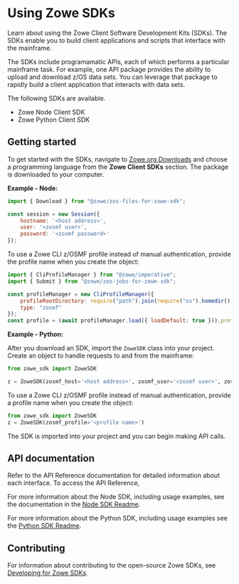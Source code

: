 # Using Zowe SDKs

Learn about using the Zowe Client Software Development Kits (SDKs). The SDKs enable you to build client applications and scripts that interface with the mainframe.

The SDKs include programamatic APIs, each of which performs a particular mainframe task. For example, one API package provides the ability to upload and download z/OS data sets. You can leverage that package to rapidly build a client application that interacts with data sets.

The following SDKs are available.
- Zowe Node Client SDK
- Zowe Python Client SDK

## Getting started

To get started with the SDKs, navigate to [Zowe.org Downloads](https://www.zowe.org/download.html) and choose a programming language from the **Zowe Client SDKs** section. The package is downloaded to your computer.

<!--TODO Can we list the artifacts that the user can expect to find in the package after downloading (files, readmes, etc..)? -->

**Example - Node:**

```javascript
import { Download } from "@zowe/zos-files-for-zowe-sdk";

const session = new Session({
    hostname: '<host address>',
    user: '<zosmf user>',
    password: '<zosmf password>'
});
```

To use a Zowe CLI z/OSMF profile instead of manual authentication, provide the profile name when you create the object:

```javascript
import { CliProfileManager } from "@zowe/imperative";
import { Submit } from "@zowe/zos-jobs-for-zowe-sdk";

const profileManager = new CliProfileManager({
  	profileRootDirectory: require("path").join(require("os").homedir(), ".zowe", "profiles"),
  	type: "zosmf"
});
const profile = (await profileManager.load({ loadDefault: true })).profile;
```

**Example - Python:**

After you download an SDK, import the `ZoweSDK` class into your project. Create an object to handle requests to and from the mainframe:

```python
from zowe_sdk import ZoweSDK

z = ZoweSDK(zosmf_host='<host address>', zosmf_user='<zosmf user>', zosmf_password='<zosmf password>')
```

To use a Zowe CLI z/OSMF profile instead of manual authentication, provide a profile name when you create the object:

```python
from zowe_sdk import ZoweSDK
z = ZoweSDK(zosmf_profile='<profile name>')
```

The SDK is imported into your project and you can begin making API calls.

<!-- TODO question - Do you think that this minimal info is enough to get started, and that from here it's easy enough to find the examples in the readmes? I didn't want to duplicate what's already written in readmes, so I see this page as "tying things together". -->

## API documentation

Refer to the API Reference documentation for detailed information about each interface. To access the API Reference, <!-- TODO do X Y and Z. Where is this mysterious API reference doc? Hosted on doc site somehow? Local file? -->

For more information about the Node SDK, including usage examples, see the documentation in the [Node SDK Readme](https://github.com/zowe/zowe-cli#using-the-zowe-node-apis).

For more information about the Python SDK, including usage examples see the [Python SDK Readme](https://github.com/zowe/zowe-client-python-sdk#zowe-python-client-sdk).

## Contributing

For information about contributing to the open-source Zowe SDKs, see [Developing for Zowe SDKs](./extend/../../extend/extend-sdks.md).




